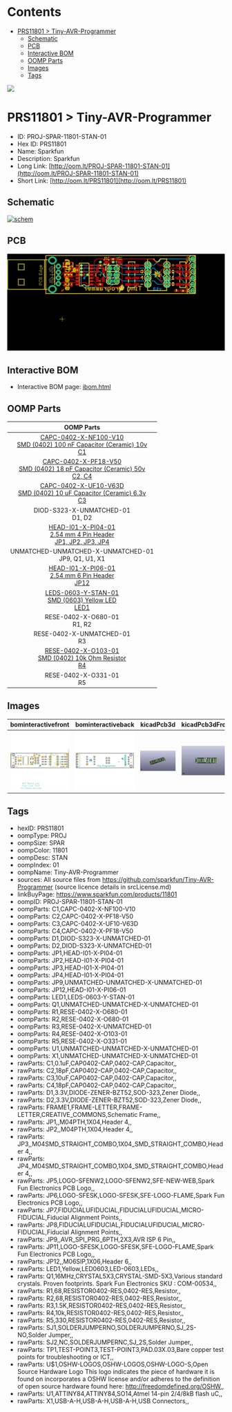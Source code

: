 



Contents
========

* [PRS11801 > Tiny-AVR-Programmer](#prs11801--tiny-avr-programmer)
	* [Schematic](#schematic)
	* [PCB](#pcb)
	* [Interactive BOM](#interactive-bom)
	* [OOMP Parts](#oomp-parts)
	* [Images](#images)
	* [Tags](#tags)
  
![][im]
# PRS11801 > Tiny-AVR-Programmer

- ID: PROJ-SPAR-11801-STAN-01
- Hex ID: PRS11801
- Name: Sparkfun
- Description: Sparkfun
- Long Link: [http://oom.lt/PROJ-SPAR-11801-STAN-01](http://oom.lt/PROJ-SPAR-11801-STAN-01)
- Short Link: [http://oom.lt/PRS11801](http://oom.lt/PRS11801)

## Schematic
  
[![schem](eagleSchemImage.png)](eagleSchemImage.png)
## PCB
  
[![pcb](eagleImage.png)](eagleImage.png)
## Interactive BOM

- Interactive BOM page: [ibom.html](https://htmlpreview.github.io/?https://github.com/oomlout/oomlout_OOMP_projects/blob/main/PROJ-SPAR-11801-STAN-01/kicad/bom/ibom.html)

## OOMP Parts
  

|OOMP Parts|
| :---: |
|[CAPC-0402-X-NF100-V10<br> SMD (0402) 100 nF Capacitor (Ceramic) 10v<br> C1](https://github.com/oomlout/oomlout_OOMP_parts/tree/main/CAPC-0402-X-NF100-V10/)|
|[CAPC-0402-X-PF18-V50<br> SMD (0402) 18 pF Capacitor (Ceramic) 50v<br> C2, C4](https://github.com/oomlout/oomlout_OOMP_parts/tree/main/CAPC-0402-X-PF18-V50/)|
|[CAPC-0402-X-UF10-V63D<br> SMD (0402) 10 uF Capacitor (Ceramic) 6.3v<br> C3](https://github.com/oomlout/oomlout_OOMP_parts/tree/main/CAPC-0402-X-UF10-V63D/)|
|DIOD-S323-X-UNMATCHED-01<BR>D1, D2|
|[HEAD-I01-X-PI04-01<br> 2.54 mm 4 Pin Header<br> JP1, JP2, JP3, JP4](https://github.com/oomlout/oomlout_OOMP_parts/tree/main/HEAD-I01-X-PI04-01/)|
|UNMATCHED-UNMATCHED-X-UNMATCHED-01<BR>JP9, Q1, U1, X1|
|[HEAD-I01-X-PI06-01<br> 2.54 mm 6 Pin Header<br> JP12](https://github.com/oomlout/oomlout_OOMP_parts/tree/main/HEAD-I01-X-PI06-01/)|
|[LEDS-0603-Y-STAN-01<br> SMD (0603) Yellow LED<br> LED1](https://github.com/oomlout/oomlout_OOMP_parts/tree/main/LEDS-0603-Y-STAN-01/)|
|RESE-0402-X-O680-01<BR>R1, R2|
|RESE-0402-X-UNMATCHED-01<BR>R3|
|[RESE-0402-X-O103-01<br> SMD (0402) 10k Ohm Resistor<br> R4](https://github.com/oomlout/oomlout_OOMP_parts/tree/main/RESE-0402-X-O103-01/)|
|RESE-0402-X-O331-01<BR>R5|

## Images
  
  

|bominteractivefront|bominteractiveback|kicadPcb3d|kicadPcb3dFront|kicadPcb3dBack|eagleImage|eagleSchemImage|
| :---: | :---: | :---: | :---: | :---: | :---: | :---: |
|[![bominteractivefront](bomFront_140.png)](bomFront.png)|[![bominteractiveback](bomBack_140.png)](bomBack.png)|[![kicadPcb3d](kicadPcb3d_140.png)](kicadPcb3d.png)|[![kicadPcb3dFront](kicadPcb3dFront_140.png)](kicadPcb3dFront.png)|[![kicadPcb3dBack](kicadPcb3dBack_140.png)](kicadPcb3dBack.png)|[![eagleImage](eagleImage_140.png)](eagleImage.png)|[![eagleSchemImage](eagleSchemImage_140.png)](eagleSchemImage.png)|

## Tags

- hexID: PRS11801
- oompType: PROJ
- oompSize: SPAR
- oompColor: 11801
- oompDesc: STAN
- oompIndex: 01
- oompName: Tiny-AVR-Programmer
- sources: All source files from https://github.com/sparkfun/Tiny-AVR-Programmer (source licence details in srcLicense.md)
- linkBuyPage: https://www.sparkfun.com/products/11801
- oompID: PROJ-SPAR-11801-STAN-01
- oompParts: C1,CAPC-0402-X-NF100-V10
- oompParts: C2,CAPC-0402-X-PF18-V50
- oompParts: C3,CAPC-0402-X-UF10-V63D
- oompParts: C4,CAPC-0402-X-PF18-V50
- oompParts: D1,DIOD-S323-X-UNMATCHED-01
- oompParts: D2,DIOD-S323-X-UNMATCHED-01
- oompParts: JP1,HEAD-I01-X-PI04-01
- oompParts: JP2,HEAD-I01-X-PI04-01
- oompParts: JP3,HEAD-I01-X-PI04-01
- oompParts: JP4,HEAD-I01-X-PI04-01
- oompParts: JP9,UNMATCHED-UNMATCHED-X-UNMATCHED-01
- oompParts: JP12,HEAD-I01-X-PI06-01
- oompParts: LED1,LEDS-0603-Y-STAN-01
- oompParts: Q1,UNMATCHED-UNMATCHED-X-UNMATCHED-01
- oompParts: R1,RESE-0402-X-O680-01
- oompParts: R2,RESE-0402-X-O680-01
- oompParts: R3,RESE-0402-X-UNMATCHED-01
- oompParts: R4,RESE-0402-X-O103-01
- oompParts: R5,RESE-0402-X-O331-01
- oompParts: U1,UNMATCHED-UNMATCHED-X-UNMATCHED-01
- oompParts: X1,UNMATCHED-UNMATCHED-X-UNMATCHED-01
- rawParts: C1,0.1uF,CAP0402-CAP,0402-CAP,Capacitor,,
- rawParts: C2,18pF,CAP0402-CAP,0402-CAP,Capacitor,,
- rawParts: C3,10uF,CAP0402-CAP,0402-CAP,Capacitor,,
- rawParts: C4,18pF,CAP0402-CAP,0402-CAP,Capacitor,,
- rawParts: D1,3.3V,DIODE-ZENER-BZT52,SOD-323,Zener Diode,,
- rawParts: D2,3.3V,DIODE-ZENER-BZT52,SOD-323,Zener Diode,,
- rawParts: FRAME1,FRAME-LETTER,FRAME-LETTER,CREATIVE_COMMONS,Schematic Frame,,
- rawParts: JP1,,M04PTH,1X04,Header 4,,
- rawParts: JP2,,M04PTH,1X04,Header 4,,
- rawParts: JP3,,M04SMD_STRAIGHT_COMBO,1X04_SMD_STRAIGHT_COMBO,Header 4,,
- rawParts: JP4,,M04SMD_STRAIGHT_COMBO,1X04_SMD_STRAIGHT_COMBO,Header 4,,
- rawParts: JP5,LOGO-SFENW2,LOGO-SFENW2,SFE-NEW-WEB,Spark Fun Electronics PCB Logo,,
- rawParts: JP6,LOGO-SFESK,LOGO-SFESK,SFE-LOGO-FLAME,Spark Fun Electronics PCB Logo,,
- rawParts: JP7,FIDUCIALUFIDUCIAL,FIDUCIALUFIDUCIAL,MICRO-FIDUCIAL,Fiducial Alignment Points,,
- rawParts: JP8,FIDUCIALUFIDUCIAL,FIDUCIALUFIDUCIAL,MICRO-FIDUCIAL,Fiducial Alignment Points,,
- rawParts: JP9,,AVR_SPI_PRG_6PTH,2X3,AVR ISP 6 Pin,,
- rawParts: JP11,LOGO-SFESK,LOGO-SFESK,SFE-LOGO-FLAME,Spark Fun Electronics PCB Logo,,
- rawParts: JP12,,M06SIP,1X06,Header 6,,
- rawParts: LED1,Yellow,LED0603,LED-0603,LEDs,,
- rawParts: Q1,16MHz,CRYSTAL5X3,CRYSTAL-SMD-5X3,Various standard crystals. Proven footprints. Spark Fun Electronics SKU : COM-00534,,
- rawParts: R1,68,RESISTOR0402-RES,0402-RES,Resistor,,
- rawParts: R2,68,RESISTOR0402-RES,0402-RES,Resistor,,
- rawParts: R3,1.5K,RESISTOR0402-RES,0402-RES,Resistor,,
- rawParts: R4,10k,RESISTOR0402-RES,0402-RES,Resistor,,
- rawParts: R5,330,RESISTOR0402-RES,0402-RES,Resistor,,
- rawParts: SJ1,SOLDERJUMPERNO,SOLDERJUMPERNO,SJ_2S-NO,Solder Jumper,,
- rawParts: SJ2,NC,SOLDERJUMPERNC,SJ_2S,Solder Jumper,,
- rawParts: TP1,TEST-POINT3,TEST-POINT3,PAD.03X.03,Bare copper test points for troubleshooting or ICT,,
- rawParts: U$1,OSHW-LOGOS,OSHW-LOGOS,OSHW-LOGO-S,Open Source Hardware Logo This logo indicates the piece of hardware it is found on incorporates a OSHW license and/or adheres to the definition of open source hardware found here: http://freedomdefined.org/OSHW,,
- rawParts: U1,ATTINY84,ATTINY84,SO14,Atmel 14-pin 2/4/8kB flash uC,,
- rawParts: X1,USB-A-H,USB-A-H,USB-A-H,USB Connectors,,



[im]: kicadPcb3d_450.png
